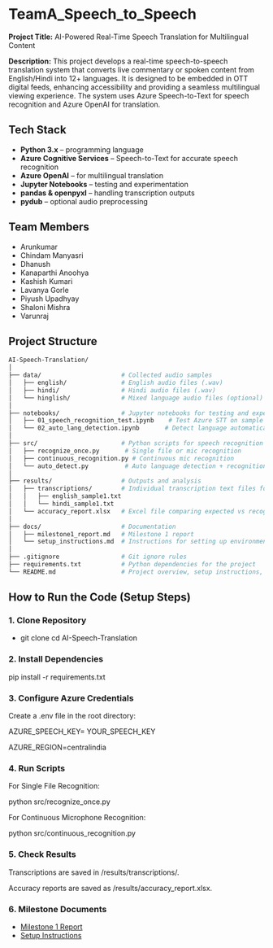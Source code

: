 # TeamA_Speech_to_Speech   

**Project Title:** 
AI-Powered Real-Time Speech Translation for Multilingual Content

**Description:** 
This project develops a real-time speech-to-speech translation system that converts live commentary or spoken content from English/Hindi into 12+ languages. It is designed to be embedded in OTT digital feeds, enhancing accessibility and providing a seamless multilingual viewing experience. The system uses Azure Speech-to-Text for speech recognition and Azure OpenAI for translation.

## Tech Stack
- **Python 3.x** – programming language  
- **Azure Cognitive Services** – Speech-to-Text for accurate speech recognition  
- **Azure OpenAI** – for multilingual translation  
- **Jupyter Notebooks** – testing and experimentation  
- **pandas & openpyxl** – handling transcription outputs  
- **pydub** – optional audio preprocessing 

## Team Members
- Arunkumar  
- Chindam Manyasri  
- Dhanush
- Kanaparthi Anoohya
- Kashish Kumari
- Lavanya Gorle
- Piyush Upadhyay
- Shaloni Mishra
- Varunraj

## Project Structure
```bash
AI-Speech-Translation/
│
├── data/                      # Collected audio samples
│   ├── english/               # English audio files (.wav)
│   ├── hindi/                 # Hindi audio files (.wav)
│   └── hinglish/              # Mixed language audio files (optional)
│
├── notebooks/                 # Jupyter notebooks for testing and experimentation
│   ├── 01_speech_recognition_test.ipynb    # Test Azure STT on sample files
│   └── 02_auto_lang_detection.ipynb       # Detect language automatically and test recognition
│
├── src/                       # Python scripts for speech recognition and processing
│   ├── recognize_once.py       # Single file or mic recognition
│   ├── continuous_recognition.py # Continuous mic recognition
│   └── auto_detect.py          # Auto language detection + recognition
│
├── results/                   # Outputs and analysis
│   ├── transcriptions/        # Individual transcription text files for each audio
│   │   ├── english_sample1.txt
│   │   └── hindi_sample1.txt
│   └── accuracy_report.xlsx   # Excel file comparing expected vs recognized texts
│
├── docs/                      # Documentation
│   ├── milestone1_report.md   # Milestone 1 report
│   └── setup_instructions.md  # Instructions for setting up environment and running code
│
├── .gitignore                 # Git ignore rules
├── requirements.txt           # Python dependencies for the project
└── README.md                  # Project overview, setup instructions, and team info
```


## How to Run the Code (Setup Steps)

 ### 1. Clone Repository
- git clone <your-repo-link>
cd AI-Speech-Translation

 ### 2. Install Dependencies
pip install -r requirements.txt

### 3. Configure Azure Credentials

Create a .env file in the root directory:

AZURE_SPEECH_KEY= YOUR_SPEECH_KEY

AZURE_REGION=centralindia

### 4. Run Scripts

For Single File Recognition:

python src/recognize_once.py

For Continuous Microphone Recognition:

python src/continuous_recognition.py

### 5. Check Results

Transcriptions are saved in /results/transcriptions/.

Accuracy reports are saved as /results/accuracy_report.xlsx.

### 6. Milestone Documents

- [Milestone 1 Report](docs/milestone1_report.md)
- [Setup Instructions](docs/setup_instructions.md)
